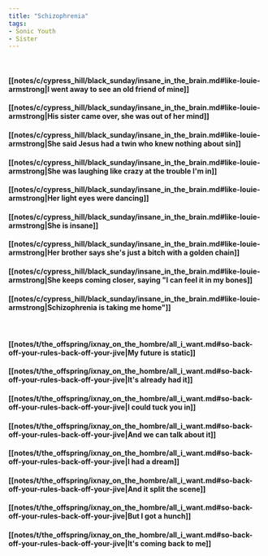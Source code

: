 ```yaml
---
title: "Schizophrenia"
tags:
- Sonic Youth
- Sister
---
```

&nbsp;
#### [[notes/c/cypress_hill/black_sunday/insane_in_the_brain.md#like-louie-armstrong|I went away to see an old friend of mine]]
#### [[notes/c/cypress_hill/black_sunday/insane_in_the_brain.md#like-louie-armstrong|His sister came over, she was out of her mind]]
#### [[notes/c/cypress_hill/black_sunday/insane_in_the_brain.md#like-louie-armstrong|She said Jesus had a twin who knew nothing about sin]]
#### [[notes/c/cypress_hill/black_sunday/insane_in_the_brain.md#like-louie-armstrong|She was laughing like crazy at the trouble I'm in]]
#### [[notes/c/cypress_hill/black_sunday/insane_in_the_brain.md#like-louie-armstrong|Her light eyes were dancing]]
#### [[notes/c/cypress_hill/black_sunday/insane_in_the_brain.md#like-louie-armstrong|She is insane]]
#### [[notes/c/cypress_hill/black_sunday/insane_in_the_brain.md#like-louie-armstrong|Her brother says she's just a bitch with a golden chain]]
#### [[notes/c/cypress_hill/black_sunday/insane_in_the_brain.md#like-louie-armstrong|She keeps coming closer, saying "I can feel it in my bones]]
#### [[notes/c/cypress_hill/black_sunday/insane_in_the_brain.md#like-louie-armstrong|Schizophrenia is taking me home"]]
&nbsp;
#### [[notes/t/the_offspring/ixnay_on_the_hombre/all_i_want.md#so-back-off-your-rules-back-off-your-jive|My future is static]]
#### [[notes/t/the_offspring/ixnay_on_the_hombre/all_i_want.md#so-back-off-your-rules-back-off-your-jive|It's already had it]]
#### [[notes/t/the_offspring/ixnay_on_the_hombre/all_i_want.md#so-back-off-your-rules-back-off-your-jive|I could tuck you in]]
#### [[notes/t/the_offspring/ixnay_on_the_hombre/all_i_want.md#so-back-off-your-rules-back-off-your-jive|And we can talk about it]]
#### [[notes/t/the_offspring/ixnay_on_the_hombre/all_i_want.md#so-back-off-your-rules-back-off-your-jive|I had a dream]]
#### [[notes/t/the_offspring/ixnay_on_the_hombre/all_i_want.md#so-back-off-your-rules-back-off-your-jive|And it split the scene]]
#### [[notes/t/the_offspring/ixnay_on_the_hombre/all_i_want.md#so-back-off-your-rules-back-off-your-jive|But I got a hunch]]
#### [[notes/t/the_offspring/ixnay_on_the_hombre/all_i_want.md#so-back-off-your-rules-back-off-your-jive|It's coming back to me]]

